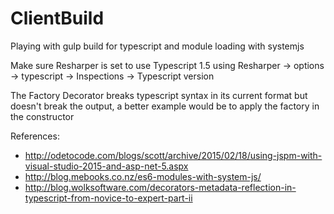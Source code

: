 # ClientBuild
Playing with gulp build for typescript and module loading with systemjs

Make sure Resharper is set to use Typescript 1.5 using Resharper -> options -> typescript -> Inspections -> Typescript version

The Factory Decorator breaks typescript syntax in its current format but doesn't break the output, a better example would be to apply the factory in the constructor

References:
* http://odetocode.com/blogs/scott/archive/2015/02/18/using-jspm-with-visual-studio-2015-and-asp-net-5.aspx
* http://blog.mebooks.co.nz/es6-modules-with-system-js/
* http://blog.wolksoftware.com/decorators-metadata-reflection-in-typescript-from-novice-to-expert-part-ii
